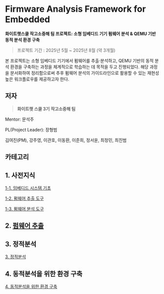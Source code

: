 # Firmware Analysis Framework for Embedded


**화이트햇스쿨 작고소중해 팀 프로젝트: 소형 임베디드 기기 펌웨어 분석 & QEMU 기반 동적 분석 환경 구축**

> 프로젝트 기간 : 2025년 5월 ~ 2025년 8월 (약 3개월)
> 

본 프로젝트는 소형 임베디드 기기에서 펌웨어를 추출·분석하고, QEMU 기반의 동적 분석 환경을 구축하는 과정을 체계적으로 학습하는 데 목적을 두고 진행되었다. 해당 과정을 문서화하여 정리함으로써 추후 펌웨어 분석의 가이드라인으로 활용할 수 있는 재현성 높은 워크플로우를 제공하고자 한다.

## 저자


> **화이트햇 스쿨 3기 작고소중해 팀**
> 

Mentor: 문석주

PL(Project Leader): 장형범

김여진(PM), 강주영, 이관호, 이동환, 이준희, 정서윤, 최정민, 최진범

## 카테고리


## 1. 사전지식
[1-1. 임베디드 시스템 기초](1%20사전지식/1%20임베디드%20시스템%20기초/README.md)

[1-2. 펌웨어 추출 도구](1%20사전지식/2%20펌웨어%20추출%20도구/README.md)

[1-3. 펌웨어 분석 도구](1%20사전지식/3%20펌웨어%20분석%20도구/README.md)

## 2. [펌웨어 추출](2%20펌웨어%20추출/README.md)


## 3. 정적분석
[3. 정적분석](3%20정적분석/README.md)

## 4. 동적분석을 위한 환경 구축
[4. 동적분석을 위한 환경 구축](4%20동적분석을%20위한%20환경구축)

